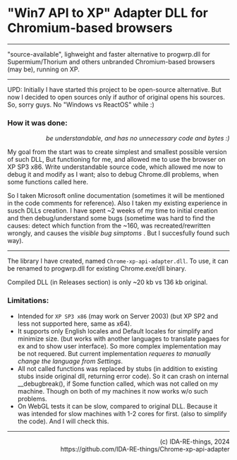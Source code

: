 # "Win7 API to XP" Adapter DLL for Chromium-based browsers

<hr>

"source-available", lighweight and faster alternative to progwrp.dll for Supermium/Thorium and others unbranded Chromium-based browsers (may be), running on XP.

<hr>
UPD: Initially I have started this project to be open-source alternative.
But now I decided to open sources only if author of original opens his sources. So, sorry guys. No "Windows vs ReactOS" while :)


### How it was done:
_<p align=right>be understandable, and has no unnecessary code and bytes :)</p>_

My goal from the start was to create simplest and smallest possible version of such DLL, But functioning for me, and allowed me to use the browser on XP SP3 x86.
Write understandable source code, which allowed me now to debug it and modify as I want; also to debug Chrome.dll problems, when some functions called here.

So I taken Microsoft online documentation (sometimes it will be mentioned in the code comments for reference).
Also I taken my existing experience in susch DLLs creation.
I have spent ~2 weeks of my time to initial creation and then debug/understand some bugs (sometime was hard to find the causes: detect which function from the ~160, was recreated/rewritten wrongly, and causes the _visible bug simptoms_ . But I succesfully found such way).

<hr>

The library I have created, named `Chrome-xp-api-adapter.dll`. To use, it can be renamed to progwrp.dll for existing Chrome.exe/dll binary. 

Сompiled DLL (in Releases section) is only ~20 kb vs 136 kb original.

### Limitations:
- Intended for `XP SP3 x86` (may work on Server 2003) (but XP SP2 and less not supported here, same as x64).
- It supports only English locales and Default locales for simplify and minimize size. (but works with another languages to translate pagaes for ex and to show user interface). So more complex implementation may be not requered.
But current implementation _requeres to manually change the language from Settings_.
- All not called functions was replaced by stubs (in addition to existing stubs inside original dll, returning error code). So it can crash on internal __debugbreak(), if Some function called, which was not called on my machine. Though on both of my machines it now works w/o such problems.
- On WebGL tests it can be slow, compared to original DLL. Because it was intended for slow machines with 1-2 cores for first. (also to simplify the code). And I will check this.

<hr>
<p align=right>(c) IDA-RE-things, 2024<br>
https://github.com/IDA-RE-things/Chrome-xp-api-adapter
</p>


